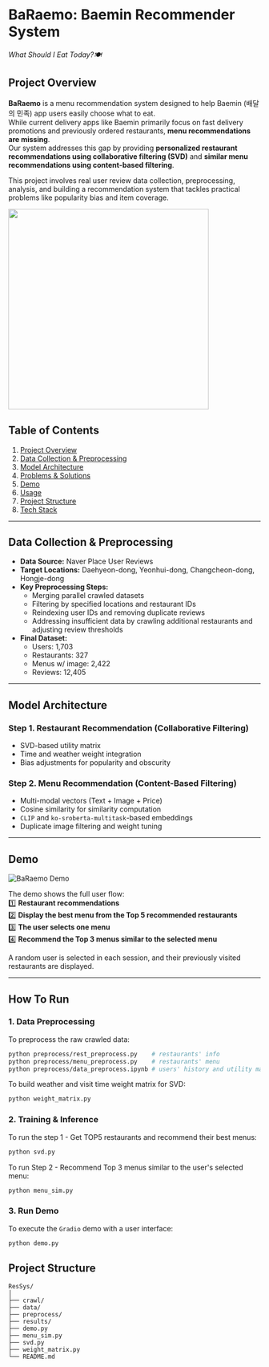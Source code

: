 # BaRaemo: Baemin Recommender System

*What Should I Eat Today?🍽️*

## Project Overview
**BaRaemo** is a menu recommendation system designed to help Baemin (배달의 민족) app users easily choose what to eat.  
While current delivery apps like Baemin primarily focus on fast delivery promotions and previously ordered restaurants, **menu recommendations are missing**.  
Our system addresses this gap by providing **personalized restaurant recommendations using collaborative filtering (SVD)** and **similar menu recommendations using content-based filtering**.

This project involves real user review data collection, preprocessing, analysis, and building a recommendation system that tackles practical problems like popularity bias and item coverage.

<img src="https://github.com/user-attachments/assets/9655dbb7-bd89-4386-9ec8-f353ee249586" width="400"/>



## Table of Contents
1. [Project Overview](#project-overview)
2. [Data Collection & Preprocessing](#data-collection--preprocessing)
3. [Model Architecture](#model-architecture)
4. [Problems & Solutions](#problems--solutions)
5. [Demo](#demo)
6. [Usage](#usage)
7. [Project Structure](#project-structure)
8. [Tech Stack](#tech-stack)

---
## Data Collection & Preprocessing
- **Data Source:** Naver Place User Reviews
- **Target Locations:** Daehyeon-dong, Yeonhui-dong, Changcheon-dong, Hongje-dong
- **Key Preprocessing Steps:**
  - Merging parallel crawled datasets
  - Filtering by specified locations and restaurant IDs
  - Reindexing user IDs and removing duplicate reviews
  - Addressing insufficient data by crawling additional restaurants and adjusting review thresholds
- **Final Dataset:**
  - Users: 1,703
  - Restaurants: 327 
  - Menus w/ image: 2,422
  - Reviews: 12,405
---

## Model Architecture

### Step 1. Restaurant Recommendation (Collaborative Filtering)
- SVD-based utility matrix
- Time and weather weight integration
- Bias adjustments for popularity and obscurity

### Step 2. Menu Recommendation (Content-Based Filtering)
- Multi-modal vectors (Text + Image + Price)
- Cosine similarity for similarity computation
- `CLIP` and `ko-sroberta-multitask`-based embeddings
- Duplicate image filtering and weight tuning
---


## Demo

![BaRaemo Demo](demo.gif)

The demo shows the full user flow:  
1️⃣ **Restaurant recommendations**  
2️⃣ **Display the best menu from the Top 5 recommended restaurants**  
3️⃣ **The user selects one menu**  
4️⃣ **Recommend the Top 3 menus similar to the selected menu**

A random user is selected in each session, and their previously visited restaurants are displayed.


---

## How To Run

### 1. Data Preprocessing
To preprocess the raw crawled data:

```bash
python preprocess/rest_preprocess.py    # restaurants' info 
python preprocess/menu_preprocess.py    # restaurants' menu 
python preprocess/data_preprocess.ipynb # users' history and utility matrix for SVD 
```

To build weather and visit time weight matrix for SVD:
```bash
python weight_matrix.py
```

### 2. Training & Inference
To run the step 1 - Get TOP5 restaurants and recommend their best menus:
```bash
python svd.py
```

To run Step 2 - Recommend Top 3 menus similar to the user's selected menu:
```bash
python menu_sim.py
```

### 3. Run Demo
To execute the `Gradio` demo with a user interface:

```bash
python demo.py
```

## Project Structure

```
ResSys/
│
├── crawl/                
├── data/                
├── preprocess/        
├── results/               
├── demo.py                
├── menu_sim.py         
├── svd.py               
├── weight_matrix.py     
└── README.md     
```